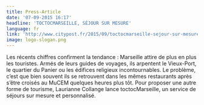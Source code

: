 ```yaml
---
title: Press-Article
date: '07-09-2015 16:17'
headline: 'TOCTOCMARSEILLE, SÉJOUR SUR MESURE'
language: fr
link: 'http://www.citypost.fr/2015/09/toctocmarseille-sejour-sur-mesure/'
image: logo-slogan.png
---
```


Les récents chiffres confirment la tendance : Marseille attire de plus en plus les touristes. Armés de leurs guides de voyages, ils arpentent le Vieux-Port, le quartier du Panier ou les édifices religieux incontournables. Le problème, c’est que bien souvent ils se retrouvent dans les mêmes restaurants après s’être croisés au MuCEM quelques heures plus tôt. Pour proposer une autre forme de tourisme, Laurianne Collange lance toctocMarseille, un service de séjours sur mesure et personnalisé.